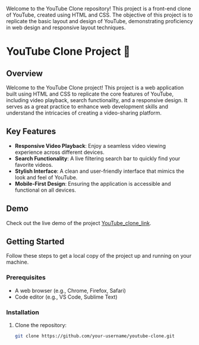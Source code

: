 Welcome to the YouTube Clone repository! This project is a front-end clone of YouTube, created using HTML and CSS. The objective of this project is to replicate the basic layout and design of YouTube, demonstrating proficiency in web design and responsive layout techniques.



# YouTube Clone Project 🚀

## Overview
Welcome to the YouTube Clone project! This project is a web application built using HTML and CSS to replicate the core features of YouTube, including video playback, search functionality, and a responsive design. It serves as a great practice to enhance web development skills and understand the intricacies of creating a video-sharing platform.

## Key Features
- **Responsive Video Playback**: Enjoy a seamless video viewing experience across different devices.
- **Search Functionality**: A live filtering search bar to quickly find your favorite videos.
- **Stylish Interface**: A clean and user-friendly interface that mimics the look and feel of YouTube.
- **Mobile-First Design**: Ensuring the application is accessible and functional on all devices.

## Demo
Check out the live demo of the project [<a href="https://kotiyasparsh.github.io/YouTube_clone/"> YouTube_clone_link</a>]([https://your-project-link.com](https://kotiyasparsh.github.io/YouTube_clone/)).

## Getting Started
Follow these steps to get a local copy of the project up and running on your machine.

### Prerequisites
- A web browser (e.g., Chrome, Firefox, Safari)
- Code editor (e.g., VS Code, Sublime Text)

### Installation
1. Clone the repository:
   ```bash
   git clone https://github.com/your-username/youtube-clone.git
